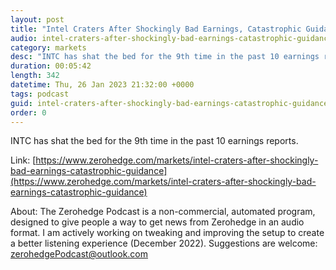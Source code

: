 ```yaml
---
layout: post
title: "Intel Craters After Shockingly Bad Earnings, Catastrophic Guidance"
audio: intel-craters-after-shockingly-bad-earnings-catastrophic-guidance-0
category: markets
desc: "INTC has shat the bed for the 9th time in the past 10 earnings reports."
duration: 00:05:42
length: 342
datetime: Thu, 26 Jan 2023 21:32:00 +0000
tags: podcast
guid: intel-craters-after-shockingly-bad-earnings-catastrophic-guidance-0
order: 0
---
```

INTC has shat the bed for the 9th time in the past 10 earnings reports.

Link: [https://www.zerohedge.com/markets/intel-craters-after-shockingly-bad-earnings-catastrophic-guidance](https://www.zerohedge.com/markets/intel-craters-after-shockingly-bad-earnings-catastrophic-guidance)

About: The Zerohedge Podcast is a non-commercial, automated program, designed to give people a way to get news from Zerohedge in an audio format.  I am actively working on tweaking and improving the setup to create a better listening experience (December 2022).  Suggestions are welcome: [zerohedgePodcast@outlook.com](mailto:zerohedgePodcast@outlook.com)